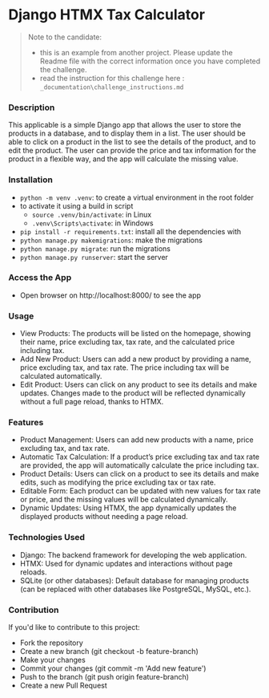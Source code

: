 # Django HTMX Tax Calculator

> Note to the candidate:
>
> - this is an example from another project. Please update the Readme file with the correct information once you have completed the challenge.
> - read the instruction for this challenge here : `_documentation\challenge_instructions.md`

### Description

This applicable is a simple Django app that allows the user to store the products in a database, and to display them in a list. The user should be able to click on a product in the list to see the details of the product, and to edit the product.
The user can provide the price and tax information for the product in a flexible way, and the app will calculate the missing value.

### Installation

- `python -m venv .venv`: to create a virtual environment in the root folder
- to activate it using a build in script
  - `source .venv/bin/activate`: in Linux
  - `.venv\Scripts\activate`: in Windows
- `pip install -r requirements.txt`: install all the dependencies with
- `python manage.py makemigrations`: make the migrations
- `python manage.py migrate`: run the migrations
- `python manage.py runserver`: start the server

### Access the App

- Open browser on http://localhost:8000/ to see the app

### Usage

- View Products: The products will be listed on the homepage, showing their name, price excluding tax, tax rate, and the calculated price including tax.
- Add New Product: Users can add a new product by providing a name, price excluding tax, and tax rate. The price including tax will be calculated automatically.
- Edit Product: Users can click on any product to see its details and make updates. Changes made to the product will be reflected dynamically without a full page reload, thanks to HTMX.

### Features

- Product Management: Users can add new products with a name, price excluding tax, and tax rate.
- Automatic Tax Calculation: If a product’s price excluding tax and tax rate are provided, the app will automatically calculate the price including tax.
- Product Details: Users can click on a product to see its details and make edits, such as modifying the price excluding tax or tax rate.
- Editable Form: Each product can be updated with new values for tax rate or price, and the missing values will be calculated dynamically.
- Dynamic Updates: Using HTMX, the app dynamically updates the displayed products without needing a page reload.

### Technologies Used

- Django: The backend framework for developing the web application.
- HTMX: Used for dynamic updates and interactions without page reloads.
- SQLite (or other databases): Default database for managing products (can be replaced with other databases like PostgreSQL, MySQL, etc.).

### Contribution

If you'd like to contribute to this project:

- Fork the repository
- Create a new branch (git checkout -b feature-branch)
- Make your changes
- Commit your changes (git commit -m 'Add new feature')
- Push to the branch (git push origin feature-branch)
- Create a new Pull Request
